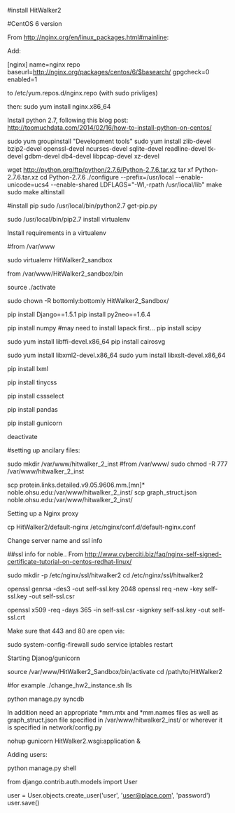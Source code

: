 #install HitWalker2

#CentOS 6 version

From http://nginx.org/en/linux_packages.html#mainline:

Add: 

[nginx]
name=nginx repo
baseurl=http://nginx.org/packages/centos/6/$basearch/
gpgcheck=0
enabled=1

to /etc/yum.repos.d/nginx.repo (with sudo privliges)

then: sudo yum install nginx.x86_64

Install python 2.7, following this blog post: http://toomuchdata.com/2014/02/16/how-to-install-python-on-centos/

sudo yum groupinstall "Development tools"
sudo yum install zlib-devel bzip2-devel openssl-devel ncurses-devel sqlite-devel readline-devel tk-devel gdbm-devel db4-devel libpcap-devel xz-devel

wget http://python.org/ftp/python/2.7.6/Python-2.7.6.tar.xz
tar xf Python-2.7.6.tar.xz
cd Python-2.7.6
./configure --prefix=/usr/local --enable-unicode=ucs4 --enable-shared LDFLAGS="-Wl,-rpath /usr/local/lib"
make
sudo make altinstall

#install pip
sudo /usr/local/bin/python2.7 get-pip.py

sudo /usr/local/bin/pip2.7 install virtualenv

Install requirements in a virtualenv

#from /var/www

sudo virtualenv HitWalker2_sandbox

from /var/www/HitWalker2_sandbox/bin

source ./activate

sudo chown -R bottomly:bottomly HitWalker2_Sandbox/

pip install Django==1.5.1
pip install py2neo==1.6.4

pip install numpy
#may need to install lapack first...
pip install scipy

sudo yum install libffi-devel.x86_64
pip install cairosvg

sudo yum install libxml2-devel.x86_64
sudo yum install libxslt-devel.x86_64

pip install lxml

pip install tinycss

pip install cssselect

pip install pandas

pip install gunicorn

deactivate

#setting up ancilary files:

sudo mkdir /var/www/hitwalker_2_inst
#from /var/www/
sudo chmod -R 777 /var/www/hitwalker_2_inst

scp protein.links.detailed.v9.05.9606.mm.[mn]* noble.ohsu.edu:/var/www/hitwalker_2_inst/
scp graph_struct.json noble.ohsu.edu:/var/www/hitwalker_2_inst/

Setting up a Nginx proxy

cp HitWalker2/default-nginx /etc/nginx/conf.d/default-nginx.conf

Change server name and ssl info

##ssl info for noble..
From http://www.cyberciti.biz/faq/nginx-self-signed-certificate-tutorial-on-centos-redhat-linux/

sudo mkdir -p /etc/nginx/ssl/hitwalker2
cd /etc/nginx/ssl/hitwalker2

openssl genrsa -des3 -out self-ssl.key 2048
openssl req -new -key self-ssl.key -out self-ssl.csr

openssl x509 -req -days 365 -in self-ssl.csr -signkey self-ssl.key -out self-ssl.crt

Make sure that 443 and 80 are open via:

sudo system-config-firewall
sudo service iptables restart

Starting Djanog/gunicorn

source /var/www/HitWalker2_Sandbox/bin/activate
cd /path/to/HitWalker2

#for example
./change_hw2_instance.sh lls

python manage.py syncdb

In addition need an appropriate *mm.mtx and *mm.names files as well as graph_struct.json file specified in /var/www/hitwalker2_inst/
or wherever it is specified in network/config.py

nohup gunicorn HitWalker2.wsgi:application &

Adding users:

python manage.py shell

from django.contrib.auth.models import User

user = User.objects.create_user('user', 'user@place.com', 'password')
user.save()
